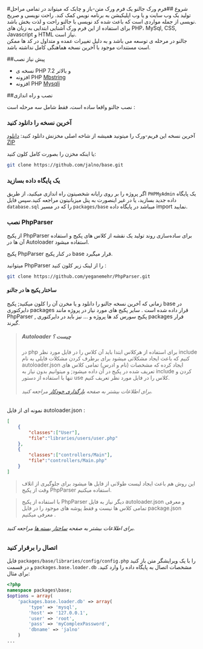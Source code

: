 #شروع
##فرم ورک جالنو
یک فرم ورک متن-باز و چابک که میتواند در تمامی مراحل تولید یک وب سایت و یا وب اپلیکیشن به برنامه نویس کمک کند. راحت نویسی و صریح نویسی از جمله مواردی است که باعث شده کد نویسی با جالنو راحت و لذت بخش باشد.   
برای استفاده از این فرم ورک آشنایی ابتدایی به زبان های PHP، MySql, CSS, Javascript و HTML نیاز است.   
جالنو در مرحله ی توسعه می باشد و به دلیل تغییرات عمده و متداول در کد ها ممکن است مستندات موجود با آخرین نسخه هماهنگی کامل نداشته باشد. 

##پیش نیاز نصب

+ نسخه ی PHP 7.2 و بالاتر
+ افزونه PHP [Mbstring](http://ir2.php.net/mbstring) 
+ افزونه PHP  [Mysqli](http://ir2.php.net/mysqli) 


##نصب و راه اندازی

نصب جالنو واقعا ساده است، فقط شامل سه مرحله است :

### آخرین نسخه را دانلود کنید
آخرین نسخه این فریم-ورک را میتونید همیشه از شاخه اصلی مخزنش دانلود کنید: [دانلود ZIP](https://github.com/jalno/base/archive/master.zip)

یا اینکه مخزن را بصورت کامل کلون کنید:

```bash
git clone https://github.com/jalno/base.git
```

### یک پایگاه داده بسازید
اگر پروژه را بر روی رایانه شخصیتون راه اندازی میکنید، از طریق `PHPMyAdmin`  یک پایگاه داده جدید بسازید، یا در غیر اینصورت به پنل میزبانیتون مراجعه کنید.سپس فایل `database.sql` را که در مسیر `packages/base` میباشد در پایگاه داده import نمایید.


### نصب PhpParser 
از پکیج PhpParser برای ساده‌سازی روند تولید یک نقشه از کلاس های پکیج و استفاده آن ها در Autoloader استفاده میشود.

 پکیج PhpParser در کنار پکیج base قرار میگیرد.

میتوانید PhpParser را از لینک زیر کلون کنید :
```bash
git clone https://github.com/yeganemehr/PhpParser.git
```

#### ساختار پکیج ها در جالنو 
زمانی که آخرین نسخه جالنو را دانلود و یا مخرن آن را کلون میکنید; پکیج base در دایرکتوری packages قرار داده شده است .
سایر پکیج های مورد نیاز در پروژه مانند PhpParser , پکیج سورس کد ها پروژه و ... نیز باید در دایرکتوری packages قرار گیرند.


> ##### Autoloader چیست ؟
> در php برای استفاده از هرکلاس ابتدا باید آن کلاس را در فایل مورد نظر include کنیم که باعث ایجاد مشکلاتی میشود
> برای برطرف کردن مشکلات فایلی به نام autoloader.json ایجاد کرده که مشخصات (نام و ادرس) تمامی کلاس های تعریف شده در پکیج در آن داده میشود;
> و میتوانیم بدون نیاز به include کردن و تنها با استفاده از دستور use کلاس را در فایل مورد نظر تعریف کنیم.
>###### برای اطلاعات بیشتر به صفحه [بارگذاری خودکار](autoloader.md) مراجعه کنید.

 نمونه ای از فایل autoloader.json :
```json
[
	{
		"classes":["User"],
		"file":"libraries/users/user.php"
	},
	{
		"classes":["controllers/Main"],
		"file":"controllers/Main.php"
	}
]
```

> این روش هم باعث ایجاد لیست طولانی از فایل ها میشود برای جلوگیری از اتلاف وقت از پکیج PhpParser استفاده میکنیم.

> با استفاده از پکیج PhpParser دیگر نیاز به فایل autoloader.json و معرفی تمامی کلاس ها نیست و فقط پوشه های موجود را در فایل package.json معرفی میکنیم .
###### برای اطلاعات بیشتر به صفحه [ساختار بسته ها](package.md) مراجعه کنید.

### اتصال را برقرار کنید
فایل `packages/base/libraries/config/config.php` را با یک ویرایشگر متن باز کنید و در قسمت `packages.base.loader.db` مشخصات اتصال به پایگاه داده را وارد کنید. برای مثال:

```php
<?php
namespace packages\base;
$options = array(
    'packages.base.loader.db' => array(
        'type' => 'mysql',
        'host' => '127.0.0.1',
        'user' => 'root',
        'pass' => 'myComplexPassword',
        'dbname' => 'jalno'
    )
...
```

